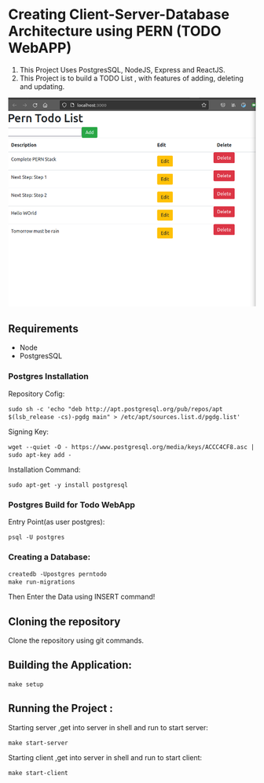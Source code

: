 # Creating Client-Server-Database Architecture using PERN (TODO WebAPP)
1. This Project Uses PostgresSQL, NodeJS, Express and ReactJS.
2. This Project is to build a TODO List , with features of adding, deleting and updating.

![Image](Snap.png)

## Requirements 
* Node
* PostgresSQL

### Postgres Installation
Repository Cofig:

```
sudo sh -c 'echo "deb http://apt.postgresql.org/pub/repos/apt $(lsb_release -cs)-pgdg main" > /etc/apt/sources.list.d/pgdg.list'
```

Signing Key:
```
wget --quiet -O - https://www.postgresql.org/media/keys/ACCC4CF8.asc | sudo apt-key add -
```

Installation Command:

```
sudo apt-get -y install postgresql
```

### Postgres Build for Todo WebApp

Entry Point(as user postgres):

```
psql -U postgres
```

### Creating a Database:
```
createdb -Upostgres perntodo
make run-migrations
```

Then Enter the Data using INSERT command!

## Cloning the repository 
Clone the repository using git commands.

## Building the Application:
```
make setup
```

## Running the Project :
Starting server ,get into server in shell and run to start server:
```
make start-server
```

Starting client ,get into server in shell and run to start client:
```
make start-client
```






